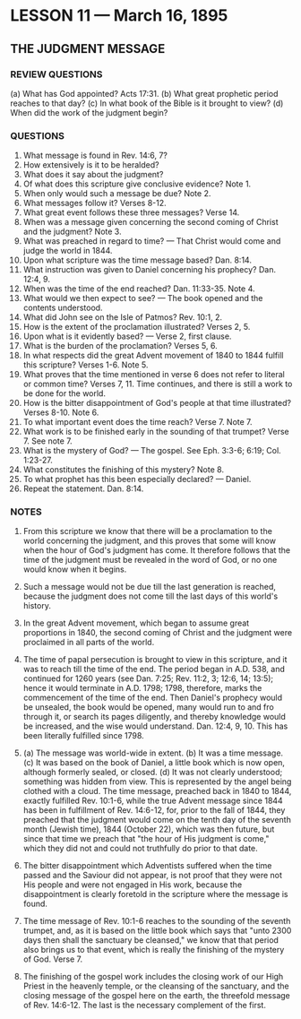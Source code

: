 # LESSON 11 — March 16, 1895

## THE JUDGMENT MESSAGE

### REVIEW QUESTIONS

(a) What has God appointed? Acts 17:31.
(b) What great prophetic period reaches to that day?
(c) In what book of the Bible is it brought to view?
(d) When did the work of the judgment begin?

### QUESTIONS

1. What message is found in Rev. 14:6, 7?
2. How extensively is it to be heralded?
3. What does it say about the judgment?
4. Of what does this scripture give conclusive evidence? Note 1.
5. When only would such a message be due? Note 2.
6. What messages follow it? Verses 8-12.
7. What great event follows these three messages? Verse 14.
8. When was a message given concerning the second coming of Christ and the judgment? Note 3.
9. What was preached in regard to time? — That Christ would come and judge the world in 1844.
10. Upon what scripture was the time message based? Dan. 8:14.
11. What instruction was given to Daniel concerning his prophecy? Dan. 12:4, 9.
12. When was the time of the end reached? Dan. 11:33-35. Note 4.
13. What would we then expect to see? — The book opened and the contents understood.
14. What did John see on the Isle of Patmos? Rev. 10:1, 2.
15. How is the extent of the proclamation illustrated? Verses 2, 5.
16. Upon what is it evidently based? — Verse 2, first clause.
17. What is the burden of the proclamation? Verses 5, 6.
18. In what respects did the great Advent movement of 1840 to 1844 fulfill this scripture? Verses 1-6. Note 5.
19. What proves that the time mentioned in verse 6 does not refer to literal or common time? Verses 7, 11. Time continues, and there is still a work to be done for the world.
20. How is the bitter disappointment of God's people at that time illustrated? Verses 8-10. Note 6.
21. To what important event does the time reach? Verse 7. Note 7.
22. What work is to be finished early in the sounding of that trumpet? Verse 7. See note 7.
23. What is the mystery of God? — The gospel. See Eph. 3:3-6; 6:19; Col. 1:23-27.
24. What constitutes the finishing of this mystery? Note 8.
25. To what prophet has this been especially declared? — Daniel.
26. Repeat the statement. Dan. 8:14.

### NOTES

1. From this scripture we know that there will be a proclamation to the world concerning the judgment, and this proves that some will know when the hour of God's judgment has come. It therefore follows that the time of the judgment must be revealed in the word of God, or no one would know when it begins.

2. Such a message would not be due till the last generation is reached, because the judgment does not come till the last days of this world's history.

3. In the great Advent movement, which began to assume great proportions in 1840, the second coming of Christ and the judgment were proclaimed in all parts of the world.

4. The time of papal persecution is brought to view in this scripture, and it was to reach till the time of the end. The period began in A.D. 538, and continued for 1260 years (see Dan. 7:25; Rev. 11:2, 3; 12:6, 14; 13:5); hence it would terminate in A.D. 1798; 1798, therefore, marks the commencement of the time of the end. Then Daniel's prophecy would be unsealed, the book would be opened, many would run to and fro through it, or search its pages diligently, and thereby knowledge would be increased, and the wise would understand. Dan. 12:4, 9, 10. This has been literally fulfilled since 1798.

5. (a) The message was world-wide in extent. (b) It was a time message. (c) It was based on the book of Daniel, a little book which is now open, although formerly sealed, or closed. (d) It was not clearly understood; something was hidden from view. This is represented by the angel being clothed with a cloud. The time message, preached back in 1840 to 1844, exactly fulfilled Rev. 10:1-6, while the true Advent message since 1844 has been in fulfillment of Rev. 14:6-12, for, prior to the fall of 1844, they preached that the judgment would come on the tenth day of the seventh month (Jewish time), 1844 (October 22), which was then future, but since that time we preach that "the hour of His judgment is come," which they did not and could not truthfully do prior to that date.

6. The bitter disappointment which Adventists suffered when the time passed and the Saviour did not appear, is not proof that they were not His people and were not engaged in His work, because the disappointment is clearly foretold in the scripture where the message is found.

7. The time message of Rev. 10:1-6 reaches to the sounding of the seventh trumpet, and, as it is based on the little book which says that "unto 2300 days then shall the sanctuary be cleansed," we know that that period also brings us to that event, which is really the finishing of the mystery of God. Verse 7.

8. The finishing of the gospel work includes the closing work of our High Priest in the heavenly temple, or the cleansing of the sanctuary, and the closing message of the gospel here on the earth, the threefold message of Rev. 14:6-12. The last is the necessary complement of the first.